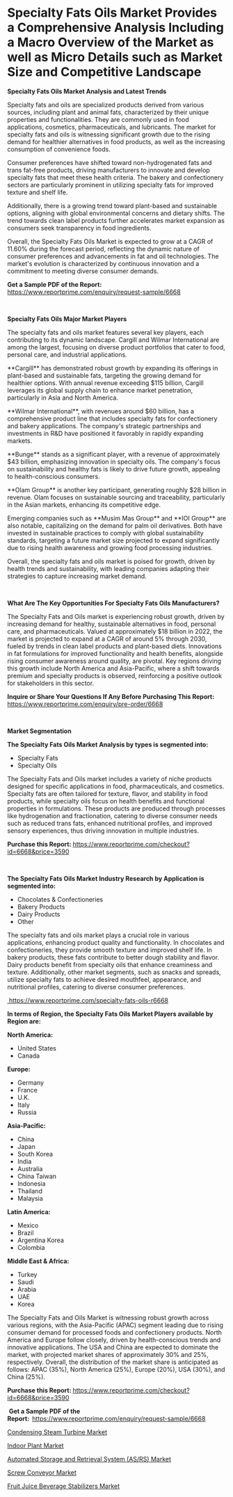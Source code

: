 <p><h1>Specialty Fats Oils Market Provides a Comprehensive Analysis Including a Macro Overview of the Market as well as Micro Details such as Market Size and Competitive Landscape</h1></p><p><strong>Specialty Fats Oils Market Analysis and Latest Trends</strong></p>
<p><p>Specialty fats and oils are specialized products derived from various sources, including plant and animal fats, characterized by their unique properties and functionalities. They are commonly used in food applications, cosmetics, pharmaceuticals, and lubricants. The market for specialty fats and oils is witnessing significant growth due to the rising demand for healthier alternatives in food products, as well as the increasing consumption of convenience foods.</p><p>Consumer preferences have shifted toward non-hydrogenated fats and trans fat-free products, driving manufacturers to innovate and develop specialty fats that meet these health criteria. The bakery and confectionery sectors are particularly prominent in utilizing specialty fats for improved texture and shelf life. </p><p>Additionally, there is a growing trend toward plant-based and sustainable options, aligning with global environmental concerns and dietary shifts. The trend towards clean label products further accelerates market expansion as consumers seek transparency in food ingredients. </p><p>Overall, the Specialty Fats Oils Market is expected to grow at a CAGR of 11.60% during the forecast period, reflecting the dynamic nature of consumer preferences and advancements in fat and oil technologies. The market's evolution is characterized by continuous innovation and a commitment to meeting diverse consumer demands.</p></p>
<p><strong>Get a Sample PDF of the Report:&nbsp;</strong> <a href="https://www.reportprime.com/enquiry/request-sample/6668">https://www.reportprime.com/enquiry/request-sample/6668</a></p>
<p>&nbsp;</p>
<p><strong>Specialty Fats Oils Major Market Players</strong></p>
<p><p>The specialty fats and oils market features several key players, each contributing to its dynamic landscape. Cargill and Wilmar International are among the largest, focusing on diverse product portfolios that cater to food, personal care, and industrial applications. </p><p>**Cargill** has demonstrated robust growth by expanding its offerings in plant-based and sustainable fats, targeting the growing demand for healthier options. With annual revenue exceeding $115 billion, Cargill leverages its global supply chain to enhance market penetration, particularly in Asia and North America.</p><p>**Wilmar International**, with revenues around $60 billion, has a comprehensive product line that includes specialty fats for confectionery and bakery applications. The company's strategic partnerships and investments in R&D have positioned it favorably in rapidly expanding markets.</p><p>**Bunge** stands as a significant player, with a revenue of approximately $43 billion, emphasizing innovation in specialty oils. The company's focus on sustainability and healthy fats is likely to drive future growth, appealing to health-conscious consumers.</p><p>**Olam Group** is another key participant, generating roughly $28 billion in revenue. Olam focuses on sustainable sourcing and traceability, particularly in the Asian markets, enhancing its competitive edge.</p><p>Emerging companies such as **Musim Mas Group** and **IOI Group** are also notable, capitalizing on the demand for palm oil derivatives. Both have invested in sustainable practices to comply with global sustainability standards, targeting a future market size projected to expand significantly due to rising health awareness and growing food processing industries.</p><p>Overall, the specialty fats and oils market is poised for growth, driven by health trends and sustainability, with leading companies adapting their strategies to capture increasing market demand.</p></p>
<p>&nbsp;</p>
<p><strong>What Are The Key Opportunities For Specialty Fats Oils Manufacturers?</strong></p>
<p><p>The Specialty Fats and Oils market is experiencing robust growth, driven by increasing demand for healthy, sustainable alternatives in food, personal care, and pharmaceuticals. Valued at approximately $18 billion in 2022, the market is projected to expand at a CAGR of around 5% through 2030, fueled by trends in clean label products and plant-based diets. Innovations in fat formulations for improved functionality and health benefits, alongside rising consumer awareness around quality, are pivotal. Key regions driving this growth include North America and Asia-Pacific, where a shift towards premium and specialty products is observed, reinforcing a positive outlook for stakeholders in this sector.</p></p>
<p><strong>Inquire or Share Your Questions If Any Before Purchasing This Report:</strong> <a href="https://www.reportprime.com/enquiry/pre-order/6668">https://www.reportprime.com/enquiry/pre-order/6668</a></p>
<p>&nbsp;</p>
<p><strong>Market Segmentation</strong></p>
<p><strong>The Specialty Fats Oils Market Analysis by types is segmented into:</strong></p>
<p><ul><li>Specialty Fats</li><li>Specialty Oils</li></ul></p>
<p><p>The Specialty Fats and Oils market includes a variety of niche products designed for specific applications in food, pharmaceuticals, and cosmetics. Specialty fats are often tailored for texture, flavor, and stability in food products, while specialty oils focus on health benefits and functional properties in formulations. These products are produced through processes like hydrogenation and fractionation, catering to diverse consumer needs such as reduced trans fats, enhanced nutritional profiles, and improved sensory experiences, thus driving innovation in multiple industries.</p></p>
<p><strong>Purchase this Report:&nbsp;</strong><a href="https://www.reportprime.com/checkout?id=6668&price=3590">https://www.reportprime.com/checkout?id=6668&price=3590</a></p>
<p>&nbsp;</p>
<p><strong>The Specialty Fats Oils Market Industry Research by Application is segmented into:</strong></p>
<p><ul><li>Chocolates & Confectioneries</li><li>Bakery Products</li><li>Dairy Products</li><li>Other</li></ul></p>
<p><p>The specialty fats and oils market plays a crucial role in various applications, enhancing product quality and functionality. In chocolates and confectioneries, they provide smooth texture and improved shelf life. In bakery products, these fats contribute to better dough stability and flavor. Dairy products benefit from specialty oils that enhance creaminess and texture. Additionally, other market segments, such as snacks and spreads, utilize specialty fats to achieve desired mouthfeel, appearance, and nutritional profiles, catering to diverse consumer preferences.</p></p>
<p><a href="https://www.reportprime.com/specialty-fats-oils-r6668">&nbsp;https://www.reportprime.com/specialty-fats-oils-r6668</a></p>
<p><strong>In terms of Region, the Specialty Fats Oils Market Players available by Region are:</strong></p>
<p>
    <p> <strong> North America: </strong>
        <ul>
            <li>United States</li>
            <li>Canada</li>
        </ul>
        </p> 
    <p> <strong> Europe: </strong>
        <ul>
            <li>Germany</li>
            <li>France</li>
            <li>U.K.</li>
            <li>Italy</li>
            <li>Russia</li>
        </ul>
        </p> 
    <p> <strong> Asia-Pacific: </strong>
        <ul>
            <li>China</li>
            <li>Japan</li>
            <li>South Korea</li>
            <li>India</li>
            <li>Australia</li>
            <li>China Taiwan</li>
            <li>Indonesia</li>
            <li>Thailand</li>
            <li>Malaysia</li>
        </ul>
        </p> 
    <p> <strong> Latin America: </strong>
        <ul>
            <li>Mexico</li>
            <li>Brazil</li>
            <li>Argentina Korea</li>
            <li>Colombia</li>
        </ul>
        </p> 
    <p> <strong> Middle East & Africa: </strong>
        <ul>
            <li>Turkey</li>
            <li>Saudi</li>
            <li>Arabia</li>
            <li>UAE</li>
            <li>Korea</li>
        </ul>
    </p>
    </p>
<p><p>The Specialty Fats and Oils Market is witnessing robust growth across various regions, with the Asia-Pacific (APAC) segment leading due to rising consumer demand for processed foods and confectionery products. North America and Europe follow closely, driven by health-conscious trends and innovative applications. The USA and China are expected to dominate the market, with projected market shares of approximately 30% and 25%, respectively. Overall, the distribution of the market share is anticipated as follows: APAC (35%), North America (25%), Europe (20%), USA (30%), and China (25%).</p></p>
<p><strong>Purchase this Report: </strong><a href="https://www.reportprime.com/checkout?id=6668&price=3590">https://www.reportprime.com/checkout?id=6668&price=3590</a></p>
<p>&nbsp;<strong>Get a Sample PDF of the Report:&nbsp;&nbsp;</strong><a href="https://www.reportprime.com/enquiry/request-sample/6668">https://www.reportprime.com/enquiry/request-sample/6668</a></p>
<p><strong></strong></p>
<p><p><a href="https://medium.com/@jillianwyattgb94/future-insights-into-the-condensing-steam-turbine-market-trends-and-regional-analysis-for-the-year-4c15c01f89c6">Condensing Steam Turbine Market</a></p><p><a href="https://www.linkedin.com/pulse/indoor-plant-market-essentials-key-players-demand-drivers-roi-dssuf?trackingId=gtxIqcS8RraH1n9aQNYEdQ%3D%3D">Indoor Plant Market</a></p><p><a href="https://issuu.com/reportprime-2/docs/automated-storage-and-retrieval-sys_dd22079db6d595">Automated Storage and Retrieval System (AS/RS) Market</a></p><p><a href="https://issuu.com/reportprime-2/docs/screw-conveyor-market-size-2030.ppt_72c36d70bd33e1">Screw Conveyor Market</a></p><p><a href="https://github.com/BellAuer/Market-Research-Report-List-1/blob/main/fruit-juice-beverage-stabilizers-market.md">Fruit Juice Beverage Stabilizers Market</a></p></p>
